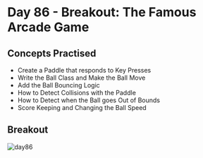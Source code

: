 # Day 86 - Breakout: The Famous Arcade Game
## Concepts Practised
- Create a Paddle that responds to Key Presses
- Write the Ball Class and Make the Ball Move
- Add the Ball Bouncing Logic
- How to Detect Collisions with the Paddle
- How to Detect when the Ball goes Out of Bounds
- Score Keeping and Changing the Ball Speed
## Breakout
![day86](https://user-images.githubusercontent.com/98851253/170151872-83a5efd9-aef4-4970-be00-8fe1eb89685e.gif)
